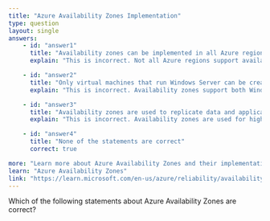 ```yaml
---
title: "Azure Availability Zones Implementation"
type: question
layout: single
answers:
    - id: "answer1"
      title: "Availability zones can be implemented in all Azure regions"
      explain: "This is incorrect. Not all Azure regions support availability zones. Only selected Azure regions provide availability zones, which are separated groups of datacenters within a region."

    - id: "answer2"
      title: "Only virtual machines that run Windows Server can be created in availability zones"
      explain: "This is incorrect. Availability zones support both Windows and Linux virtual machines, as well as many other Azure services. The operating system type does not determine whether a resource can use availability zones."

    - id: "answer3"
      title: "Availability zones are used to replicate data and applications to multiple regions"
      explain: "This is incorrect. Availability zones are used for high availability within a single region, not across multiple regions. They are physically separate datacenters within the same region, typically separated by several kilometers but within 100km."

    - id: "answer4"
      title: "None of the statements are correct"
      correct: true

more: "Learn more about Azure Availability Zones and their implementation in different regions."
learn: "Azure Availability Zones"
link: "https://learn.microsoft.com/en-us/azure/reliability/availability-zones-overview"
---
```


Which of the following statements about Azure Availability Zones are correct?
